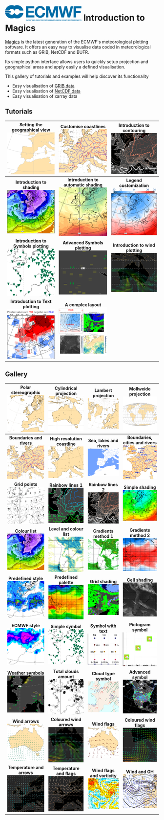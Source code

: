 
# [![logo](images/logo.png)](http://www.ecmwf.int/) Introduction to Magics

[Magics](https://confluence.ecmwf.int/display/MAGP/Magics) is the latest generation of the ECMWF's meteorological plotting software. It offers an easy way to visualise data coded in meteorological formats such as GRIB, NetCDF and BUFR.

Its simple python interface allows users to quickly setup projection and geographical areas and apply easily a defined visualisation. 

This gallery of tutorials and examples will help discover its functionality

  - Easy visualisation of [GRIB data](basic/grib.ipynb)
  - Easy visualisation of [NetCDF data](basic/netcdf.ipynb)
  - Easy visualisation of xarray data

## Tutorials

| Setting the  geographical view <br/> [![Setting the  geographical view?](images/view.png)](tutorials/Subpage-Projections.ipynb)  | Customise coastlines <br/> [![Customise coastlines](images/coast.png)](tutorials/Coastlines.ipynb) | Introduction to contouring <br> [![Introduction to contouring](images/contour_rainbow.png)](tutorials/Contours_lines.ipynb) |    
|:---:|:---:|:---:|
|**Introduction to shading** <br> [![Introduction to shading      ](images/colour_list_1.png)](tutorials/Contours_shading.ipynb) |  **Introduction to automatic shading** <br> [![Introduction to shading      ](images/palette0.png)](tutorials/Contours_automtatic.ipynb)| **Legend customization** <br> [![Legend customization      ](images/legend_5.png)](tutorials/Legend.ipynb) |
|**Introduction to Symbols plotting** <br> [![Introduction to Symbols plotting      ](images/simple_symbol.png)](tutorials/Symbol_simple.ipynb) |  **Advanced Symbols plotting** <br> [![Advanced Symbols plotting      ](images/ww.png)](tutorials/Symbol_advanced.ipynb)| **Introduction to wind plotting** <br> [![Wind plotting      ](images/wind.png)](tutorials/Wind.ipynb) |
|**Introduction to Text plotting** <br> [![Introduction to Text plotting      ](images/text.png)](tutorials/Text.ipynb) | **A complex layout** <br> [![A complex layout      ](images/complex.png)](tutorials/A_complex_layout.ipynb) |  |

## Gallery

| **Polar stereographic** <br> [![Polar stereographic      ](images/polar_stereographic.png)](gallery/projection_polar_stereographic.ipynb) | **Cylindrical projection** <br> [![Cylindrical projection      ](images/projection_cylindrical.png)](gallery/projection-cylindrical.ipynb)|  **Lambert projection** <br> [![Lambert projection      ](images/projection_lambert.png)](gallery/projection-lambert.ipynb)| **Mollweide projection** <br> [![Mollweide projection      ](images/projection-mollweide.png)](gallery/projection-mollweide.ipynb) |
|:---:|:---:|:---:|:---:|
| **Boundaries and rivers** <br> [![Boundaries and rivers      ](images/boundaries_and_rivers.png)](gallery/boundaries_and_rivers.ipynb) | **High resolution coastline** <br> [![High resolution coastline      ](images/high-res_coast.png)](gallery/high_resolution_coastline.ipynb)|  **Sea, lakes and rivers** <br> [![Sea, lakes and rivers      ](images/sea_lakes_rivers.png)](gallery/sea_lakes_rivers.ipynb)| **Boundaries, cities and rivers** <br> [![Boundaries, cities and rivers      ](images/boundaries_cities_rivers.png)](gallery/boundaries_cities_rivers.ipynb) |
| **Grid points** <br> [![Grid points      ](images/grid_point_values.png)](gallery/grid_points.ipynb) | **Rainbow lines 1** <br> [![Rainbow lines 1      ](images/rainbow1.png)](gallery/rainbow_lines1.ipynb) | **Rainbow lines 2** <br> [![Rainbow lines 2      ](images/rainbow2.png)](gallery/rainbow_lines2.ipynb) |**Simple shading** <br> [![Simple shading      ](images/simple_shading.png)](gallery/simple_shading.ipynb)|
| **Colour list** <br> [![Colour list      ](images/colour_list.png)](gallery/colour_list.ipynb) |**Level and colour list** <br> [![Level and colour list      ](images/level_list.png)](gallery/list_of_levels_and_colours.ipynb) |  **Gradients method 1** <br> [![Gradients method 1      ](images/gradients1.png)](gallery/gradients1.ipynb) |**Gradients method 2** <br> [![Gradients method 2      ](images/gradients2.png)](gallery/gradients2.ipynb) |
| **Predefined style** <br> [![Predefined style      ](images/automatic_precipitation.png)](gallery/automatic_precipitation.ipynb) |**Predefined palette** <br> [![Predefined palette      ](images/palette.png)](gallery/palette.ipynb) |  **Grid shading** <br> [![Grid shading      ](images/grid_shading.png)](gallery/grid_shading.ipynb) |**Cell shading** <br> [![Cell shading      ](images/cell_shading.png)](gallery/cell_shading.ipynb) |
| **ECMWF style** <br> [![ECMWF style      ](images/ecmwf_style.png)](gallery/ecmwf_style.ipynb) |**Simple symbol** <br> [![Simple symbol      ](images/simple_symbol.png)](gallery/simple_symbol.ipynb) |  **Symbol with text** <br> [![Symbol with text      ](images/symbol_text.png)](gallery/symbol_with_text.ipynb) |**Pictogram symbol** <br> [![Pictogram symbol      ](images/symbol_pictogram.png)](gallery/symbol_pictogram.ipynb) |
| **Weather symbols** <br> [![Weather symbols      ](images/weather_symbol.png)](gallery/weather_symbol.ipynb) |**Total clouds amount** <br> [![Total clouds amount      ](images/tcc.png)](gallery/symbol_total_clouds.ipynb) |  **Cloud type symbol** <br> [![Cloud type symbol      ](images/symbol_clouds.png)](gallery/symbol_cloud_type.ipynb) |**Advanced symbol** <br> [![Advanced symbol      ](images/symbol_advanced.png)](gallery/symbol_advanced.ipynb) |
| **Wind arrows** <br> [![Wind arrows      ](images/wind_basic_arrow.png)](gallery/wind_basic_arrow.ipynb) | **Coloured wind arrows** <br> [![Coloured wind arrows      ](images/wind_coloured_arrow.png)](gallery/wind_coloured_arrow.ipynb) |**Wind flags** <br> [![Wind flags      ](images/wind_basic_flag.png)](gallery/wind_basic_flag.ipynb) |**Coloured wind flags** <br> [![Coloured wind flags      ](images/wind_coloured_flag.png)](gallery/wind_coloured_flag.ipynb) |
| **Temperature and arrows** <br> [![Temperature and arrows      ](images/wind_arrow_temperature.png)](gallery/wind_arrow_coloured_temperature.ipynb) | **Temperature and flags** <br> [![Flags coloured by temperature      ](images/wind_flag_temperature.png)](gallery/wind_flag_coloured_temperature.ipynb) |**Wind flags and vorticity** <br> [![Wind flags and vorticity      ](images/wind_and_vorticity.png)](gallery/wind_and_vorticity.ipynb) |**Wind and GH** <br> [![Wind and geopotential height      ](images/wind_gh.png)](gallery/wind_coloured_and_gh.ipynb) |
